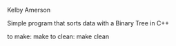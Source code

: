Kelby Amerson


Simple program that sorts data with a Binary Tree in C++

to make: make 
to clean: make clean
